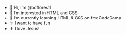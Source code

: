 - 👋 Hi, I’m @bcflores11
- 👀 I’m interested in HTML and CSS
- 🌱 I’m currently learning HTML & CSS on freeCodeCamp
- ✨ I want to have fun
- ✝️ I love Jesus!
